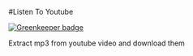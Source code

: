 #Listen To Youtube

[![Greenkeeper badge](https://badges.greenkeeper.io/rubiin/Listen-To-Youtube.svg)](https://greenkeeper.io/)

Extract mp3 from youtube video and download them